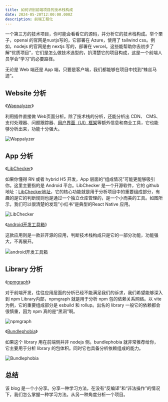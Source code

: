 ```yaml
---
title: 如何识别前端项目的技术栈构成
date: 2024-05-20T12:00:00.000Z
description: 前端工程化
---
```


一个第三方的技术项目，你可能会看看它的源码，并分析它的技术栈构成。举个栗子，openai 的官网是nuxtjs写的，它部署在 Azure，使用了 tailwind css。例如，nodejs 的官网是由 nextjs 写的，部署在 vercel。这些能帮助你去初步了解“优质项目”，它们是怎么做技术选型的，扒清楚它的项目构成，这是一个前端人员学会“学习”的必要路径。

无论是 Web 端还是 App 端，只要是客户端，我们都能够在项目中找到“蛛丝马迹”。

## Website 分析

《[Wappalyzer](https://www.wappalyzer.com/)》

利用插件直接做 Web页面分析。除了技术栈的分析，还能分析出 CDN、 CMS、支付处理器、问题跟踪器、[用户界面（UI）框架](https://www.wappalyzer.com/technologies/ui-frameworks/?utm_source=popup&utm_medium=extension&utm_campaign=wappalyzer)等额外信息和商业工具，它也能够分析出来，功能十分强大。

![Wappalyzer](https://brandonxiang.top/img/analysis-component1.png)

## App 分析

《[LibChecker](https://play.google.com/store/apps/details?id=com.absinthe.libchecker)》

如果你懂得 RN 或者 hybrid H5 开发，App 层面的“组成情况”可能更能够吸引你。这里主要指的是 Android 平台。LibChecker 是一个开源软件，它的 github 地址：[LibChecker地址](https://github.com/LibChecker/LibChecker)，它的核心功能就是用于分析项目中的重要组成部分，有趣的是它的判断规则也是通过一个独立仓库管理的，是一个小而美的工具。如图所示，我们可以很清楚的发现”小红书“是典型的React Native 应用。

![LibChecker](https://brandonxiang.top/img/analysis-component2.png)

《[android开发工具箱](https://app.mi.com/details?id=com.su.assistant.pro&ref=search)》

这款应用则是一款非开源的应用，判断技术栈构成只是它的一部分功能，功能强大，不再展开。

![android开发工具箱](https://brandonxiang.top/img/analysis-component3.png)

## Library 分析

《[npmgraph](https://npmgraph.js.org/)》

对于前端开发，往往应用层面的分析已经不能满足我们的诉求，我们希望能够深入到 npm Library内部，npmgraph 就是用于分析 npm 包的依赖关系网络。以 vite 为例，它的重要组成部分是 esbuild 和 rollup。出名的 library 一般它的依赖都会很慎重，因为 npm 真的是“黑洞”啊。

![npmgraph](https://brandonxiang.top/img/analysis-component4.png)

《[Bundlephobia](https://bundlephobia.com/)》

如果这个 library 用在前端侧并非 nodejs 侧。bundlephobia 就非常推荐给你，它主要用于分析 library 的包体积。同时它也具备分析依赖组成的能力。

![Bundlephobia](https://brandonxiang.top/img/analysis-component5.png)

## 总结

该 blog 是一个小分享。分享一种学习方法，在没有“反编译”和“非法操作”的情况下，我们怎么掌握一种学习方法。从另一种角度分析一个项目。

